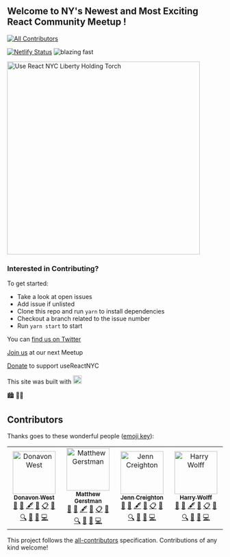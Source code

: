 ## Welcome to NY's Newest and Most Exciting React Community Meetup !
[![All Contributors](https://img.shields.io/badge/all_contributors-4-orange.svg?style=flat-square)](#contributors)

[![Netlify Status](https://api.netlify.com/api/v1/badges/805c38b8-da50-4cf0-8853-3db04f834ccb/deploy-status)](https://app.netlify.com/sites/priceless-meitner-a9781b/deploys) ![blazing fast](https://img.shields.io/badge/speed-blazing%20%F0%9F%94%A5-brightgreen.svg?style=flat-square)   

<img src="https://i.gyazo.com/8f5c890d7edd9613d41bb396389842ca.png" alt="Use React NYC Liberty Holding Torch" width="450" />

### Interested in Contributing?

To get started:

* Take a look at open issues
* Add issue if unlisted
* Clone this repo and run `yarn` to install dependencies
* Checkout a branch related to the issue number
* Run `yarn start` to start


You can  <a href="https://twitter.com/useReactnyc">find us on Twitter</a>

<a href="https://www.meetup.com/useReactNYC/">Join us</a> at our next Meetup

<a href="https://opencollective.com/usereact">Donate</a> to support useReactNYC

This site was built with  <a href="https://gatsbyjs.org"> <img alt="Gatsby" src="https://www.gatsbyjs.org/monogram.svg" width="20px" /> </a> 


🏙 🗽🍕

## Contributors

Thanks goes to these wonderful people ([emoji key](https://allcontributors.org/docs/en/emoji-key)):

<!-- ALL-CONTRIBUTORS-LIST:START - Do not remove or modify this section -->
<!-- prettier-ignore -->
<table><tr><td align="center"><a href="https://donavon.com"><img src="https://avatars3.githubusercontent.com/u/887639?v=4" width="100px;" alt="Donavon West"/><br /><sub><b>Donavon West</b></sub></a><br /><a href="#maintenance-donavon" title="Maintenance">🚧</a> <a href="#business-donavon" title="Business development">💼</a> <a href="#content-donavon" title="Content">🖋</a> <a href="#design-donavon" title="Design">🎨</a> <a href="#eventOrganizing-donavon" title="Event Organizing">📋</a> <a href="#review-donavon" title="Reviewed Pull Requests">👀</a> <a href="#fundingFinding-donavon" title="Funding Finding">🔍</a> <a href="#ideas-donavon" title="Ideas, Planning, & Feedback">🤔</a> <a href="#talk-donavon" title="Talks">📢</a> <a href="https://github.com/usereactnyc/usereact.nyc/commits?author=donavon" title="Code">💻</a></td><td align="center"><a href="http://matthewgerstman.com"><img src="https://avatars3.githubusercontent.com/u/1471434?v=4" width="100px;" alt="Matthew Gerstman"/><br /><sub><b>Matthew Gerstman</b></sub></a><br /><a href="#maintenance-matthew-gerstman" title="Maintenance">🚧</a> <a href="#business-matthew-gerstman" title="Business development">💼</a> <a href="#content-matthew-gerstman" title="Content">🖋</a> <a href="#design-matthew-gerstman" title="Design">🎨</a> <a href="#eventOrganizing-matthew-gerstman" title="Event Organizing">📋</a> <a href="#review-matthew-gerstman" title="Reviewed Pull Requests">👀</a> <a href="#fundingFinding-matthew-gerstman" title="Funding Finding">🔍</a> <a href="#ideas-matthew-gerstman" title="Ideas, Planning, & Feedback">🤔</a> <a href="#talk-matthew-gerstman" title="Talks">📢</a> <a href="https://github.com/usereactnyc/usereact.nyc/commits?author=matthew-gerstman" title="Code">💻</a></td><td align="center"><a href="http://www.jenncreighton.com"><img src="https://avatars2.githubusercontent.com/u/5232812?v=4" width="100px;" alt="Jenn Creighton"/><br /><sub><b>Jenn Creighton</b></sub></a><br /><a href="#maintenance-jcreighton" title="Maintenance">🚧</a> <a href="#business-jcreighton" title="Business development">💼</a> <a href="#content-jcreighton" title="Content">🖋</a> <a href="#design-jcreighton" title="Design">🎨</a> <a href="#eventOrganizing-jcreighton" title="Event Organizing">📋</a> <a href="#review-jcreighton" title="Reviewed Pull Requests">👀</a> <a href="#fundingFinding-jcreighton" title="Funding Finding">🔍</a> <a href="#ideas-jcreighton" title="Ideas, Planning, & Feedback">🤔</a> <a href="#talk-jcreighton" title="Talks">📢</a> <a href="https://github.com/usereactnyc/usereact.nyc/commits?author=jcreighton" title="Code">💻</a></td><td align="center"><a href="http://hswolff.com/"><img src="https://avatars0.githubusercontent.com/u/322576?v=4" width="100px;" alt="Harry Wolff"/><br /><sub><b>Harry Wolff</b></sub></a><br /><a href="#maintenance-hswolff" title="Maintenance">🚧</a> <a href="#business-hswolff" title="Business development">💼</a> <a href="#content-hswolff" title="Content">🖋</a> <a href="#design-hswolff" title="Design">🎨</a> <a href="#eventOrganizing-hswolff" title="Event Organizing">📋</a> <a href="#review-hswolff" title="Reviewed Pull Requests">👀</a> <a href="#fundingFinding-hswolff" title="Funding Finding">🔍</a> <a href="#ideas-hswolff" title="Ideas, Planning, & Feedback">🤔</a> <a href="#talk-hswolff" title="Talks">📢</a> <a href="https://github.com/usereactnyc/usereact.nyc/commits?author=hswolff" title="Code">💻</a></td></tr></table>

<!-- ALL-CONTRIBUTORS-LIST:END -->

This project follows the [all-contributors](https://github.com/all-contributors/all-contributors) specification. Contributions of any kind welcome!